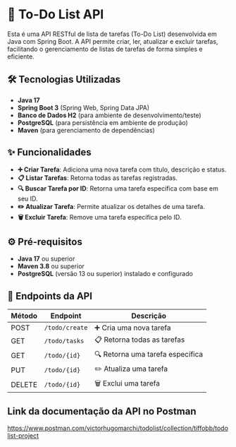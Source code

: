 # 📝 To-Do List API

Esta é uma API RESTful de lista de tarefas (To-Do List) desenvolvida em Java com Spring Boot. A API permite criar, ler, atualizar e excluir tarefas, facilitando o gerenciamento de listas de tarefas de forma simples e eficiente.

## 🛠️ Tecnologias Utilizadas

- **Java 17**
- **Spring Boot 3** (Spring Web, Spring Data JPA)
- **Banco de Dados H2** (para ambiente de desenvolvimento/teste)
- **PostgreSQL** (para persistência em ambiente de produção)
- **Maven** (para gerenciamento de dependências)
  
## ✨ Funcionalidades

- **➕ Criar Tarefa**: Adiciona uma nova tarefa com título, descrição e status.
- **📋 Listar Tarefas**: Retorna todas as tarefas registradas.
- **🔍 Buscar Tarefa por ID**: Retorna uma tarefa específica com base em seu ID.
- **✏️ Atualizar Tarefa**: Permite atualizar os detalhes de uma tarefa.
- **🗑️ Excluir Tarefa**: Remove uma tarefa específica pelo ID.

## ⚙️ Pré-requisitos

- **Java 17** ou superior
- **Maven 3.8** ou superior
- **PostgreSQL** (versão 13 ou superior) instalado e configurado
## 📡 Endpoints da API

| Método | Endpoint           | Descrição                     |
|--------|---------------------|-------------------------------|
| POST   | `/todo/create`       | ➕ Cria uma nova tarefa       |
| GET    | `/todo/tasks`       | 📋 Retorna todas as tarefas   |
| GET    | `/todo/{id}`        | 🔍 Retorna uma tarefa específica |
| PUT    | `/todo/{id}`        | ✏️ Atualiza uma tarefa        |
| DELETE | `/todo/{id}`        | 🗑️ Exclui uma tarefa          |

## Link da documentação da API no Postman

https://www.postman.com/victorhugomarchi/todolist/collection/tiffobb/todolist-project

